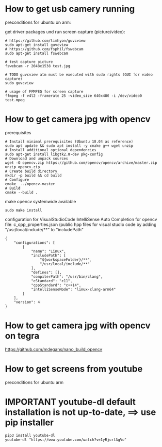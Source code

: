 # How to get usb camery running

preconditions for ubuntu on arm:

get driver packages und run screen capture (picture/video):  
```
# https://github.com/limhyon/guvcview
sudo apt-get install guvcview
# https://github.com/fsphil/fswebcam
sudo apt-get install fswebcam

# test capture picture
fswebcam -r 2048x1538 test.jpg

# TODO guvcview atm must be executed with sudo rights (GUI for video capture)
sudo guvcview

# usage of FFMPEG for screen capture
ffmpeg -f v4l2 -framerate 25 -video_size 640x480 -i /dev/video0 test.mpeg
```

# How to get camera jpg with opencv

prerequisites
```
# Install minimal prerequisites (Ubuntu 18.04 as reference)
sudo apt update && sudo apt install -y cmake g++ wget unzip
# Install additional optional dependencies
sudo apt-get install libgtk2.0-dev pkg-config
# Download and unpack sources
wget -O opencv.zip https://github.com/opencv/opencv/archive/master.zip
unzip opencv.zip
# Create build directory
mkdir -p build && cd build
# Configure
cmake  ../opencv-master
# Build
cmake --build .
```
make opencv systemwide available
```
sudo make install
```
configuration for VisualStudioCode IntelliSense Auto Completion for opencv 
file: c_cpp_properties.json (public hpp files for visual studio code by adding "/usr/local/include/**" to "includePath"
```
{
    "configurations": [
        {
            "name": "Linux",
            "includePath": [
                "${workspaceFolder}/**",
                "/usr/local/include/**"
            ],
            "defines": [],
            "compilerPath": "/usr/bin/clang",
            "cStandard": "c11",
            "cppStandard": "c++14",
            "intelliSenseMode": "linux-clang-arm64"
        }
    ],
    "version": 4
}
```

# How to get camera jpg with opencv on tegra 

https://github.com/mdegans/nano_build_opencv

# How to get screens from youtube 

preconditions for ubuntu arm

# IMPORTANT youtube-dl default installation is not up-to-date, ==> use pip installer
```
pip3 install youtube-dl
youtube-dl "https://www.youtube.com/watch?v=1yRjurtAgVo"
```
